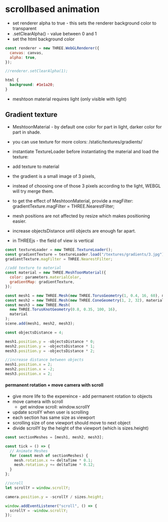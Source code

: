 # scrollbased animation

- set renderer alpha to true - this sets the renderer background color to transparent
- .setClearAlpha() - value between 0 and 1
- set the html background color

```js
const renderer = new THREE.WebGLRenderer({
  canvas: canvas,
  alpha: true,
});

//renderer.setClearAlpha(1);
```

```css
html {
  background: #1e1a20;
}
```

- meshtoon material requires light (only visible with light)

## Gradient texture

- MeshtoonMaterial - by default one color for part in light, darker color for part in shade.
- you can use texture for more colors: /static/textures/gradients/

- instantiate TextureLoader before instantiating the material and load the texture:
- add texture to material
- the gradient is a small image of 3 pixels,
- instead of choosing one of those 3 pixels according to the light, WEBGL will try merge them.
- to get the effect of MeshtoonMaterial, provide a magFilter: gradientTexture.magFilter = THREE.NearestFilter;
- mesh positions are not affected by resize which makes positioning easier.
- increase objectsDistance until objects are enough far apart.
- in THREEjs - the field of view is vertical

```js
const textureLoader = new THREE.TextureLoader();
const gradientTexture = textureLoader.load("/textures/gradients/3.jpg");
gradientTexture.magFilter = THREE.NearestFilter;

//add texture to material
const material = new THREE.MeshToonMaterial({
  color: parameters.materialColor,
  gradientMap: gradientTexture,
});

const mesh1 = new THREE.Mesh(new THREE.TorusGeometry(1, 0.4, 16, 60), material);
const mesh2 = new THREE.Mesh(new THREE.ConeGeometry(1, 2, 32), material);
const mesh3 = new THREE.Mesh(
  new THREE.TorusKnotGeometry(0.8, 0.35, 100, 16),
  material
);
scene.add(mesh1, mesh2, mesh3);

const objectsDistance = 4;

mesh1.position.y = -objectsDistance * 0;
mesh2.position.y = -objectsDistance * 1;
mesh3.position.y = -objectsDistance * 2;

//increase distance between objects
mesh1.position.x = 2;
mesh2.position.x = -2;
mesh3.position.x = 2;
```

#### permanent rotation + move camera with scroll

- give more life to the expereince - add permanent rotation to objects
- move camera with scroll
  - get window scroll: window.scrollY
- update scrollY when user is scrolling
- each section has same size as viewport
- scrolling size of one viewport should move to next object
- divide scrollY by the height of the viewport (which is sizes.height)

```js
const sectionMeshes = [mesh1, mesh2, mesh3];

const tick = () => {
  // Animate Meshes
  for (const mesh of sectionMeshes) {
    mesh.rotation.x += deltaTime * 0.1;
    mesh.rotation.y += deltaTime * 0.12;
  }
};

//scroll
let scrollY = window.scrollY;

camera.position.y = -scrollY / sizes.height;

window.addEventListener("scroll", () => {
  scrollY = -window.scrollY;
});
```
